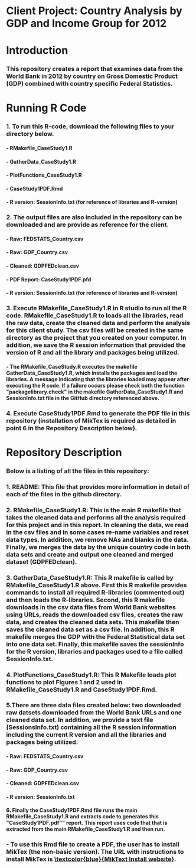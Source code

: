 # Client Project:  Country Analysis by GDP and Income Group for 2012
# Introduction
### This repository creates a report that examines data from the World Bank in 2012 by country on Gross Domestic Product (GDP) combined with country specific Federal Statistics.   

# Running R Code
### 1. To run this R-code, download the following files to your directory below.  
####     - RMakefile_CaseStudy1.R
####     - GatherData_CaseStudy1.R
####     - PlotFunctions_CaseStudy1.R
####     - CaseStudy1PDF.Rmd
####     - R version:  SessionInfo.txt (for reference of libraries and R-version)
### 2. The output files are also included in the repository can be downloaded and are provide as reference for the client.
####     - Raw:      FEDSTATS_Country.csv
####     - Raw:      GDP_Country.csv
####     - Cleaned:  GDPFEDclean.csv
####     - PDF Report:  CaseStudy1PDF.pfd
####     - R version:  SessionInfo.txt (for reference of libraries and R-version)
### 3.  Execute RMakefile_CaseStudy1.R in R studio to run all the R code. RMakefile_CaseStudy1.R to loads all the libraries, read the raw data, create the cleaned data and perform the analysis for this client study.  The csv files will be created in the same directory as the project that you created on your computer.  In addition, we save the R session information that provided the version of R and all the library and packages being utilized.  
####     - The RMakefile_CaseStudy.R executes the makefile GatherData_CaseStudy1.R, which installs the packages and load the libraries.  A message indicating that the libraries loaded may appear after executing the R code.  If a failure occurs please check both the function "packagelibrary.check" in the makefile GatherData_CaseStudy1.R and SessionInfo.txt file in the GitHub directory referenced above.
### 4.  Execute CaseStudy1PDF.Rmd to generate the PDF file in this repository (installation of MikTex is required as detailed in point 6 in the Repository Description below).

# Repository Description
### Below is a listing of all the files in this repository:

###   1.  README:  This file that  provides more information in detail of each of the files in the github directory. 
  
###   2.  RMakefile_CaseStudy1.R:  This is the main R makefile that takes the cleaned data and performs all the analysis required for this project and in this report. In cleaning the data, we read in the csv files and in some cases re-name variables and reset data types.  In addition, we remove NAs and blanks in the data.  Finally, we merges the data by the unique country code in both data sets and create and output one cleaned and merged dataset (GDPFEDclean).
  
###   3. GatherData_CaseStudy1.R:  This R makefile is called by RMakefile_CaseStudy1.R above.  First this R makefile provides commands to install all required R-libraries (commented out) and then loads the R-libraries.  Second, this R makefile downloads in the csv data files from  World Bank websites using URLs, reads the downloaded csv files, creates the raw data, and creates the cleaned data sets.   This makefile then saves the cleaned data set as a csv file.  In addition, this R makefile merges the GDP with the Federal Statistical data set into one data set.  Finally, this makefile saves the sessionInfo for the R version, libraries and packages used to a file called SessionInfo.txt.

###   4. PlotFunctions_CaseStudy1.R:  This R Makefile loads plot functions to plot Figures 1 and 2 used in RMakefile_CaseStudy1.R and CaseStudy1PDF.Rmd.

###   5.There are three data files created below:  two downloaded raw datsets downloaded from the World Bank URLs and one cleaned data set.   In addition, we provide a text file (SessionsInfo.txt) containing all the R session information including the current R version and all the libraries and packages being utilized. 
####     - Raw:  FEDSTATS_Country.csv
####     - Raw:  GDP_Country.csv
####     - Cleaned:  GDPFEDclean.csv
####     - R version:  SessionInfo.txt

####  6.  Finally the CaseStudy1PDF.Rmd file runs the main RMakefile_CaseStudy1.R and extracts code to generates this "CaseStudy1PDF.pdf"" report.   This report uses code that that is extracted from the main RMakefile_CaseStudy1.R and then run.
###      - To use this Rmd file to create a PDF, the user has to install MikTex (the non-basic version).  The URL with instructions to install MikTex is [\textcolor{blue}{MikText Install website}](https://miktex.org/howto/install-miktex).
